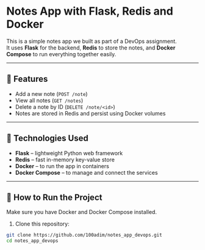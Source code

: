 # Notes App with Flask, Redis and Docker

This is a simple notes app we built as part of a DevOps assignment.  
It uses **Flask** for the backend, **Redis** to store the notes, and **Docker Compose** to run everything together easily.

---

## 🧩 Features

- Add a new note (`POST /note`)
- View all notes (`GET /notes`)
- Delete a note by ID (`DELETE /note/<id>`)
- Notes are stored in Redis and persist using Docker volumes

---

## 🐳 Technologies Used

- **Flask** – lightweight Python web framework  
- **Redis** – fast in-memory key-value store  
- **Docker** – to run the app in containers  
- **Docker Compose** – to manage and connect the services

---

## 🚀 How to Run the Project

Make sure you have Docker and Docker Compose installed.

1. Clone this repository:
```bash
git clone https://github.com/100adim/notes_app_devops.git
cd notes_app_devops
